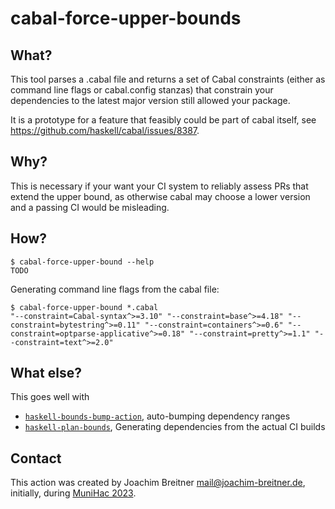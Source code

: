 cabal-force-upper-bounds
========================

What?
-----

This tool parses a .cabal file and returns a set of Cabal constraints
(either as command line flags or cabal.config stanzas) that constrain your
dependencies to the latest major version still allowed your package.

It is a prototype for a feature that feasibly could be part of cabal itself,
see <https://github.com/haskell/cabal/issues/8387>.

Why?
----

This is necessary if your want your CI system to reliably assess PRs that extend
the upper bound, as otherwise cabal may choose a lower version and a passing
CI would be misleading.


How?
----

```
$ cabal-force-upper-bound --help
TODO
```

Generating command line flags from the cabal file:

```
$ cabal-force-upper-bound *.cabal
"--constraint=Cabal-syntax^>=3.10" "--constraint=base^>=4.18" "--constraint=bytestring^>=0.11" "--constraint=containers^>=0.6" "--constraint=optparse-applicative^>=0.18" "--constraint=pretty^>=1.1" "--constraint=text^>=2.0"
```

What else?
----------

This goes well with

 * [`haskell-bounds-bump-action`](https://github.com/nomeata/haskell-bounds-bump-action), auto-bumping dependency ranges
 * [`haskell-plan-bounds`](https://github.com/nomeata/cabal-plan-bounds), Generating dependencies from the actual CI builds

Contact
-------

This action was created by Joachim Breitner <mail@joachim-breitner.de>,
initially, during [MuniHac 2023](https://munihac.de/2023.html).

